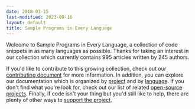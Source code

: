 ```yaml
---
date: 2018-03-15
last-modified: 2023-09-16
layout: default
title: Sample Programs in Every Language
---
```


Welcome to Sample Programs in Every Language, a collection of code snippets in as many languages as possible. Thanks for taking an interest in our collection which currently contains 995 articles written by 245 authors.

If you'd like to contribute to this growing collection, check out our [contributing document](https://github.com/TheRenegadeCoder/sample-programs/blob/master/.github/CONTRIBUTING.md) for more information. In addition, you can explore our documentation which is organized by [project](/projects) and by [language](/languages). If you don't find what you're look for, check out our list of related [open-source projects](/related). Finally, if code isn't your thing but you'd still like to help, there are plenty of other ways to [support the project](https://therenegadecoder.com/updates/5-ways-you-can-support-the-renegade-coder/).